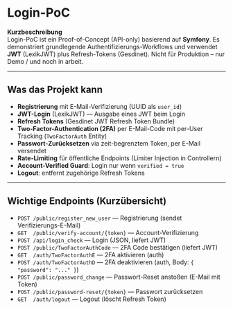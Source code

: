 # Login-PoC

**Kurzbeschreibung**  
Login-PoC ist ein Proof-of-Concept (API-only) basierend auf **Symfony**. Es demonstriert grundlegende Authentifizierungs-Workflows und verwendet **JWT** (LexikJWT) plus Refresh-Tokens (Gesdinet). Nicht für Produktion – nur Demo / und noch in arbeit.

---

## Was das Projekt kann
- **Registrierung** mit E-Mail-Verifizierung (UUID als `user_id`)  
- **JWT-Login** (LexikJWT) — Ausgabe eines JWT beim Login  
- **Refresh Tokens** (Gesdinet JWT Refresh Token Bundle)  
- **Two-Factor-Authentication (2FA)** per E-Mail-Code mit per-User Tracking (`TwoFactorAuth` Entity)  
- **Passwort-Zurücksetzen** via zeit-begrenztem Token, per E-Mail versendet  
- **Rate-Limiting** für öffentliche Endpoints (Limiter Injection in Controllern)  
- **Account-Verified Guard**: Login nur wenn `verified = true`  
- **Logout**: entfernt zugehörige Refresh Tokens

---

## Wichtige Endpoints (Kurzübersicht)
- `POST /public/register_new_user` — Registrierung (sendet Verifizierungs-E-Mail)  
- `GET  /public/verify-account/{token}` — Account-Verifizierung  
- `POST /api/login_check` — Login (JSON, liefert JWT)  
- `POST /public/TwoFactorAuthCode` — 2FA Code bestätigen (liefert JWT)  
- `GET  /auth/TwoFactorAuthE` — 2FA aktivieren (auth)  
- `POST /auth/TwoFactorAuthD` — 2FA deaktivieren (auth, Body: `{ "password": "..." }`)  
- `POST /public/password_change` — Passwort-Reset anstoßen (E-Mail mit Token)  
- `POST /public/password-reset/{token}` — Passwort zurücksetzen  
- `GET  /auth/logout` — Logout (löscht Refresh Token)
